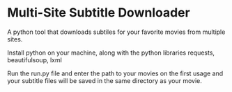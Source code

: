 # Multi-Site Subtitle Downloader

A python tool that downloads subtiles for your favorite movies from multiple sites.


Install python on your machine, along with the python libraries requests, beautifulsoup, lxml


Run the run.py file and enter the path to your movies on the first usage and your subtitle files will be saved in the same directory as your movie.


